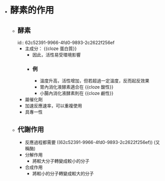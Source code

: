 - # 酵素的作用
	- ## 酵素
	  id:: 62c52391-9966-4fd0-9893-2c2622f256ef
		- 主成分： {{cloze 蛋白質}}
			- 因此，活性易受環境影響
			- ### 例
				- 溫度升高，活性增加，但若超過一定溫度，反而起反效果
				- 胃內消化液酵素適合在 {{cloze 酸性}}
				- 小腸內消化液酵素則在 {{cloze 鹼性}}
		- 屬催化劑
		- 加速反應速率，可以重複使用
		- 具專一性
	- ## 代謝作用
		- 反應過程都需要 ((62c52391-9966-4fd0-9893-2c2622f256ef)) (又稱酶)
		- 分解作用
			- 將較大分子轉變成較小的分子
		- 合成作用
			- 將較小的分子轉變成較大的分子